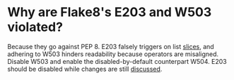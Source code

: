 # Why are Flake8's E203 and W503 violated?

Because they go against PEP 8. E203 falsely triggers on list
[slices](../../the_black_code_style/current_style.md#slices), and adhering to W503
hinders readability because operators are misaligned. Disable W503 and enable the
disabled-by-default counterpart W504. E203 should be disabled while changes are still
[discussed](https://github.com/PyCQA/pycodestyle/issues/373).
